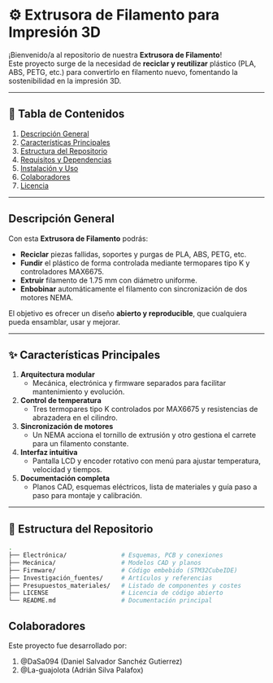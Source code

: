 <!-- @format -->

# ⚙️ Extrusora de Filamento para Impresión 3D

¡Bienvenido/a al repositorio de nuestra **Extrusora de Filamento**!  
Este proyecto surge de la necesidad de **reciclar y reutilizar** plástico (PLA, ABS, PETG, etc.) para convertirlo en filamento nuevo, fomentando la sostenibilidad en la impresión 3D.

---

## 📑 Tabla de Contenidos

1. [Descripción General](#descripción-general)
2. [Características Principales](#características-principales)
3. [Estructura del Repositorio](#estructura-del-repositorio)
4. [Requisitos y Dependencias](#requisitos-y-dependencias)
5. [Instalación y Uso](#instalación-y-uso)
6. [Colaboradores](#colaboradores)
7. [Licencia](#licencia)

---

## Descripción General

Con esta **Extrusora de Filamento** podrás:

- **Reciclar** piezas fallidas, soportes y purgas de PLA, ABS, PETG, etc.
- **Fundir** el plástico de forma controlada mediante termopares tipo K y controladores MAX6675.
- **Extruir** filamento de 1.75 mm con diámetro uniforme.
- **Enbobinar** automáticamente el filamento con sincronización de dos motores NEMA.

El objetivo es ofrecer un diseño **abierto y reproducible**, que cualquiera pueda ensamblar, usar y mejorar.

---

## ✨ Características Principales

1. **Arquitectura modular**
   - Mecánica, electrónica y firmware separados para facilitar mantenimiento y evolución.
2. **Control de temperatura**
   - Tres termopares tipo K controlados por MAX6675 y resistencias de abrazadera en el cilindro.
3. **Sincronización de motores**
   - Un NEMA acciona el tornillo de extrusión y otro gestiona el carrete para un filamento constante.
4. **Interfaz intuitiva**
   - Pantalla LCD y encoder rotativo con menú para ajustar temperatura, velocidad y tiempos.
5. **Documentación completa**
   - Planos CAD, esquemas eléctricos, lista de materiales y guía paso a paso para montaje y calibración.

---

## 📂 Estructura del Repositorio

```bash
.
├── Electrónica/               # Esquemas, PCB y conexiones
├── Mecánica/                  # Modelos CAD y planos
├── Firmware/                  # Código embebido (STM32CubeIDE)
├── Investigación_fuentes/     # Artículos y referencias
├── Presupuestos_materiales/   # Listado de componentes y costes
├── LICENSE                    # Licencia de código abierto
└── README.md                  # Documentación principal
```

## Colaboradores

Este proyecto fue desarrollado por:

1. @DaSa094 (Daniel Salvador Sanchéz Gutierrez)
2. @La-guajolota (Adrián Silva Palafox)

